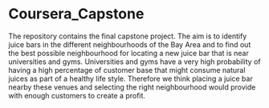 # Coursera_Capstone


The repository contains the final capstone project. The aim is to identify  juice bars in the different neighbourhoods of the Bay Area and to find out the best possible neighbourhood for locating a new juice bar that is near universities and gyms. Universities and gyms have a very high probability of having a high percentage of customer base that might consume natural juices as part of a healthy life style. Therefore we think placing a juice bar nearby these venues and selecting the right neighbourhood would provide with enough customers to create a profit. 
